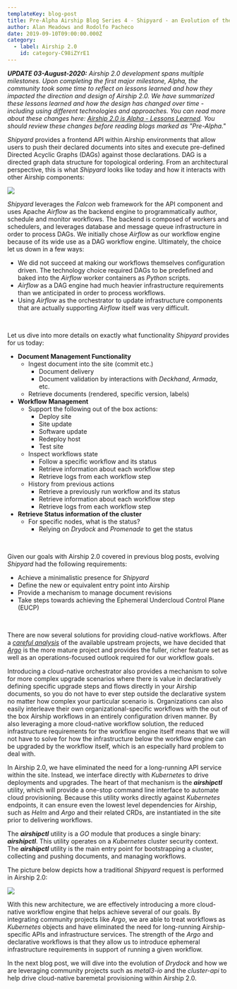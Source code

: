```yaml
---
templateKey: blog-post
title: Pre-Alpha Airship Blog Series 4 - Shipyard - an Evolution of the Front Door
author: Alan Meadows and Rodolfo Pacheco
date: 2019-09-10T09:00:00.000Z
category: 
  - label: Airship 2.0
    id: category-C98iZYrE1
---
```


_**UPDATE 03-August-2020:** Airship 2.0 development spans multiple milestones. Upon completing the first major
milestone, Alpha, the community took some time to reflect on lessons learned and how they impacted the direction and
design of Airship 2.0. We have summarized these lessons learned and how the design has changed over time - including
using different technologies and approaches. You can read more about these changes here: [Airship 2.0 is Alpha - Lessons
Learned](https://www.airshipit.org/blog/airship2-is-alpha/). You should review these changes before reading blogs marked
as "Pre-Alpha."_

*Shipyard* provides a frontend API within Airship environments that allow users to push their declared documents into sites and execute pre-defined Directed Acyclic Graphs (DAGs) against those declarations. DAG is a directed graph data structure for topological ordering. From an architectural perspective, this is what *Shipyard* looks like today and how it interacts with other Airship components:<!-- more -->

![](/img/airship-1-shipyard.jpg)

*Shipyard* leverages the *Falcon* web framework for the API component and uses Apache *Airflow* as the backend engine to programmatically author, schedule and monitor workflows. The backend is composed of workers and schedulers, and leverages database and message queue infrastructure in order to process DAGs. We initially chose *Airflow* as our workflow engine because of its wide use as a DAG workflow engine. Ultimately, the choice let us down in a few ways:

- We did not succeed at making our workflows themselves configuration driven. The technology choice required DAGs to be predefined and baked into the *Airflow* worker containers as *Python* scripts.
- *Airflow* as a DAG engine had much heavier infrastructure requirements than we anticipated in order to process workflows.
- Using *Airflow* as the orchestrator to update infrastructure components that are actually supporting *Airflow* itself was very difficult.

<br>

Let us dive into more details on exactly what functionality *Shipyard* provides for us today:

- **Document Management Functionality**
  - Ingest document into the site (commit etc.) 
    - Document delivery
    - Document validation by interactions with *Deckhand*, *Armada*, etc.
  - Retrieve documents (rendered, specific version, labels)
- **Workflow Management**
  - Support the following out of the box actions:
    - Deploy site
    - Site update
    - Software update
    - Redeploy host
    - Test site
  - Inspect workflows state
    - Follow a specific workflow and its status
    - Retrieve information about each workflow step
    - Retrieve logs from each workflow step
  - History from previous actions 
    - Retrieve a previously run workflow and its status
    - Retrieve information about each workflow step
    - Retrieve logs from each workflow step
- **Retrieve Status information of the cluster**
  - For specific nodes, what is the status?
    - Relying on *Drydock* and *Promenade* to get the status

<br>

Given our goals with Airship 2.0 covered in previous blog posts, evolving *Shipyard* had the following requirements:

- Achieve a minimalistic presence for *Shipyard*
- Define the new or equivalent entry point into Airship 
- Provide a mechanism to manage document revisions
- Take steps towards achieving the Ephemeral Undercloud Control Plane (EUCP)

<br>

There are now several solutions for providing cloud-native workflows. After a [*careful analysis*](https://www.openstack.org/videos/summits/denver-2019/the-future-of-kubernetes-workflows-for-open-infrastructure) of the available upstream projects, we have decided that [*Argo*](https://github.com/argoproj/argo) is the more mature project and provides the fuller, richer feature set as well as an operations-focused outlook required for our workflow goals.

Introducing a cloud-native orchestrator also provides a mechanism to solve for more complex upgrade scenarios where there is value in declaratively defining specific upgrade steps and flows directly in your Airship documents, so you do not have to ever step outside the declarative system no matter how complex your particular scenario is. Organizations can also easily interleave their own organizational-specific workflows with the out of the box Airship workflows in an entirely configuration driven manner. By also leveraging a more cloud-native workflow solution, the reduced infrastructure requirements for the workflow engine itself means that we will not have to solve for how the infrastructure below the workflow engine can be upgraded by the workflow itself, which is an especially hard problem to deal with. 

In Airship 2.0, we have eliminated the need for a long-running API service within the site. Instead, we interface directly with *Kubernetes* to drive deployments and upgrades. The heart of that mechanism is the ***airshipctl*** utility, which will provide a one-stop command line interface to automate cloud provisioning. Because this utility works directly against *Kubernetes* endpoints, it can ensure even the lowest level dependencies for Airship, such as *Helm* and *Argo* and their related CRDs, are instantiated in the site prior to delivering workflows.

The ***airshipctl*** utility is a *GO* module that produces a single binary: ***airshipctl***. This utility operates on a *Kubernetes* cluster security context. The ***airshipctl*** utility is the main entry point for bootstrapping a cluster, collecting and pushing documents, and managing workflows.

The picture below depicts how a traditional *Shipyard* request is performed in Airship 2.0:

![](/img/airship-2-shipyard-flow.png)

With this new architecture, we are effectively introducing a more cloud-native workflow engine that helps achieve several of our goals. By integrating community projects like *Argo*, we are able to treat workflows as *Kubernetes* objects and have eliminated the need for long-running Airship-specific APIs and infrastructure services. The strength of the *Argo* and declarative workflows is that they allow us to introduce ephemeral infrastructure requirements in support of running a given workflow. 

In the next blog post, we will dive into the evolution of *Drydock* and how we are leveraging community projects such as *metal3-io* and the *cluster-api* to help drive cloud-native baremetal provisioning within Airship 2.0.
